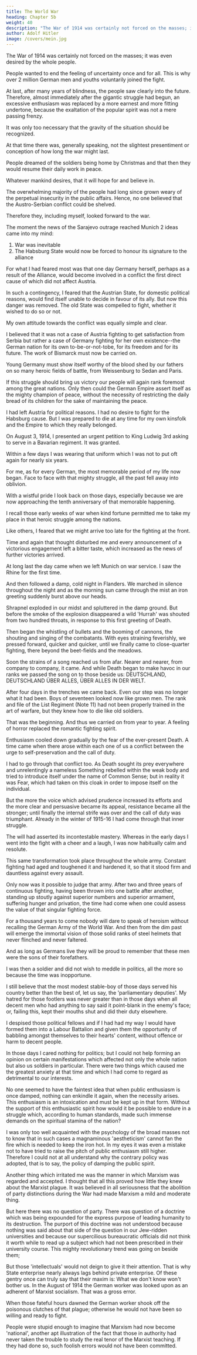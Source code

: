 ```yaml
---
title: The World War
heading: Chapter 5b
weight: 40
description: "The War of 1914 was certainly not forced on the masses; it was even desired by the whole people"
author: Adolf Hitler
image: /covers/mein.jpg
---
```



The War of 1914 was certainly not forced on the masses; it was even desired by the whole people.

People wanted to end the feeling of uncertainty once and for all. This is why over 2 million German men and youths voluntarily joined the fight.

<!-- For me these hours came as a deliverance from the distress that had weighed upon me
during the days of my youth. I am not ashamed to acknowledge to-day that I was
carried away by the enthusiasm of the moment and that I sank down upon my knees
and thanked Heaven out of the fullness of my heart for the favour of having been
permitted to live in such a time. -->

<!-- The fight for freedom had broken out on an unparalleled scale in the history of the world. From the moment that Fate took the helm in hand the conviction grew among the mass of the people that now it was not a question of deciding the destinies of Austria or Serbia but that the very existence of the German nation itself was at stake. -->

At last, after many years of blindness, the people saw clearly into the future. Therefore, almost immediately after the gigantic struggle had begun, an excessive enthusiasm was replaced by a more earnest and more fitting undertone, because the exaltation of the popular spirit was not a mere passing frenzy.

It was only too necessary that the gravity of the situation should be recognized.

At that time there was, generally speaking, not the slightest presentiment or conception of how long the war might last. 

People dreamed of the soldiers being home by Christmas and that then they would resume their daily work in peace.

Whatever mankind desires, that it will hope for and believe in. 

The overwhelming majority of the people had long since grown weary of the perpetual insecurity in the public affairs. Hence, no one believed that the Austro-Serbian conflict could be shelved. 

Therefore they, including myself, looked forward to the war. 

<!--  a radical settlement of accounts. 

I also belonged to the millions that desired this.   -->

The moment the news of the Sarajevo outrage reached Munich 2 ideas came into my mind:

1. War was inevitable
2. The Habsburg State would now be forced to honour its signature to the alliance

For what I had feared most was that one day Germany herself, perhaps as a result of the Alliance, would become
involved in a conflict the first direct cause of which did not affect Austria. 

In such a contingency, I feared that the Austrian State, for domestic political reasons, would find itself unable to decide in favour of its ally. But now this danger was removed. The old State was compelled to fight, whether it wished to do so or not.

My own attitude towards the conflict was equally simple and clear. 

I believed that it was not a case of Austria fighting to get satisfaction from Serbia but rather a case of
Germany fighting for her own existence--the German nation for its own to-be-or-not-tobe, for its freedom and for its future. The work of Bismarck must now be carried on.

Young Germany must show itself worthy of the blood shed by our fathers on so many heroic fields of battle, from Weissenburg to Sedan and Paris. 

If this struggle should bring us victory our people will again rank foremost among the great nations. Only then could the German Empire assert itself as the mighty champion of peace, without the necessity of restricting the daily bread of its children for the sake of maintaining the peace.

<!-- As a boy and as a young man, I often longed for the occasion to prove that my national
enthusiasm was not mere vapouring. Hurrahing sometimes seemed to me to be a kind
of sinful indulgence, though I could not give any justification for that feeling; for, after
all, who has the right to shout that triumphant word if he has not won the right to it
there where there is no play-acting and where the hand of the Goddess of Destiny puts
the truth and sincerity of nations and men through her inexorable test? Just as millions
of others, I felt a proud joy in being permitted to go through this test. I had so often
sung DEUTSCHLAND ÜBER ALLES and so often roared 'HEIL' that I now thought it
was as a kind of retro-active grace that I was granted the right of appearing before the
Court of Eternal Justice to testify to the truth of those sentiments.
One thing was clear to me from the very beginning, namely, that in the event of war,
which now seemed inevitable, my books would have to be thrown aside forthwith. I
also realized that my place would have to be there where the inner voice of conscience
called me. -->



I had left Austria for political reasons. I had no desire to fight for the Habsburg cause. But I was prepared to die at any time for my own kinsfolk and the Empire to which they really belonged. 

On August 3, 1914, I presented an urgent petition to King Ludwig 3rd asking to serve in a Bavarian regiment. It was granted. 

<!-- In those days the Chancellery had its hands quite full and therefore I was all the more pleased when I received the
answer a day later, that my request had been granted. 

I opened the document with
trembling hands; and no words of mine could now describe the satisfaction I felt on
reading that I was instructed to report to a Bavarian regiment.  -->

Within a few days I was wearing that uniform which I was not to put oft again for nearly six years.

For me, as for every German, the most memorable period of my life now began. Face to
face with that mighty struggle, all the past fell away into oblivion. 

With a wistful pride I look back on those days, especially because we are now approaching the tenth
anniversary of that memorable happening.

I recall those early weeks of war when kind fortune permitted me to take my place in that heroic struggle among the nations. 

<!-- As the scene unfolds itself before my mind, it seems only like yesterday. I see myself among my young comrades on our first parade drill, and so on until at last the day came on which we were to leave for the front. -->

Like others, I feared that we might arrive too late for the fighting at the front.

Time and again that thought disturbed me and every announcement of a victorious engagement left a bitter taste, which
increased as the news of further victories arrived.

At long last the day came when we left Munich on war service. I saw the Rhine for the first time.

<!--  in my
life , as we journeyed westwards to stand guard before that historic
German river against its traditional and grasping enemy. As the first soft rays of the
morning sun broke through the light mist and disclosed to us the Niederwald Statue,
with one accord the whole troop train broke into the strains of DIE WACHT AM
RHEIN. I then felt as if my heart could not contain its spirit. -->

And then followed a damp, cold night in Flanders. We marched in silence throughout the night and as the morning sun came through the mist an iron greeting suddenly burst above our heads. 

Shrapnel exploded in our midst and spluttered in the damp ground. But before the smoke of the explosion disappeared a wild 'Hurrah' was shouted from two hundred throats, in response to this first greeting of Death.

Then began the whistling of bullets and the booming of cannons, the shouting and singing of the combatants. With eyes straining feverishly, we pressed forward, quicker and quicker, until we finally came to close-quarter fighting, there beyond the beet-fields and the meadows.

Soon the strains of a song reached us from afar. Nearer and nearer, from company to company, it came. And while Death began to make havoc in our ranks we passed the song on to those beside us: DEUTSCHLAND, DEUTSCHLAND ÜBER
ALLES, ÜBER ALLES IN DER WELT. 

After four days in the trenches we came back. Even our step was no longer what it had been. Boys of seventeen looked now like grown men. The rank and file of the List Regiment (Note 11) had not been properly trained in the art of warfare, but they knew how to die like old soldiers.

That was the beginning. And thus we carried on from year to year. A feeling of horror
replaced the romantic fighting spirit.

Enthusiasm cooled down gradually by the fear of the ever-present Death. A time came when there arose within each one of us a conflict between the urge to self-preservation and the call
of duty. 

I had to go through that conflict too. As Death sought its prey everywhere and unrelentingly a nameless Something rebelled within the weak body and tried to introduce itself under the name of Common Sense; but in reality it was Fear, which had
taken on this cloak in order to impose itself on the individual. 

But the more the voice which advised prudence increased its efforts and the more clear and persuasive became
its appeal, resistance became all the stronger; until finally the internal strife was over
and the call of duty was triumphant. Already in the winter of 1915-16 I had come
through that inner struggle. 

The will had asserted its incontestable mastery. Whereas in the early days I went into the fight with a cheer and a laugh, I was now habitually calm and resolute.

<!-- That frame of mind endured. Fate might now put me through the
final test without my nerves or reason giving way. The young volunteer had become an
old soldier. -->

This same transformation took place throughout the whole army. Constant fighting had aged and toughened it and hardened it, so that it stood firm and dauntless against every assault.

Only now was it possible to judge that army. After two and three years of continuous fighting, having been thrown into one battle after another, standing up stoutly against superior numbers and superior armament, suffering hunger and privation, the time had come when one could assess the value of that singular fighting force.

For a thousand years to come nobody will dare to speak of heroism without recalling the German Army of the World War. And then from the dim past will emerge the immortal vision of those solid ranks of steel helmets that never flinched and never
faltered. 

And as long as Germans live they will be proud to remember that these men were the sons of their forefathers.

I was then a soldier and did not wish to meddle in politics, all the more so because the
time was inopportune. 

I still believe that the most modest stable-boy of those days served his country better than the best of, let us say, the 'parliamentary deputies'. My hatred for those footlers was never greater than in those days when all decent men who
had anything to say said it point-blank in the enemy's face; or, failing this, kept their mouths shut and did their duty elsewhere. 

I despised those political fellows and if I had  had my way I would have formed them into a Labour Battalion and given them the opportunity of babbling amongst themselves to their hearts' content, without offence or harm to decent people.

In those days I cared nothing for politics; but I could not help forming an opinion on certain manifestations which affected not only the whole nation but also us soldiers in particular. There were two things which caused me the greatest anxiety at that time and which I had come to regard as detrimental to our interests.

<!-- Shortly after our first series of victories a certain section of the Press already began to
throw cold water, drip by drip, on the enthusiasm of the public. At first this was not
obvious to many people. It was done under the mask of good intentions and a spirit of
anxious care. The public was told that big celebrations of victories were somewhat out
of place and were not worthy expressions of the spirit of a great nation. The fortitude
and valour of German soldiers were accepted facts which did not necessarily call for
outbursts of celebration. Furthermore, it was asked, what would foreign opinion have
to say about these manifestations? Would not foreign opinion react more favourably to
a quiet and sober form of celebration rather than to all this wild jubilation? -->

<!-- Surely the time had come--so the Press declared--for us Germans to remember that this war was
not our work and that hence there need be no feeling of shame in declaring our
willingness to do our share towards effecting an understanding among the nations. For
this reason it would not be wise to sully the radiant deeds of our army with
unbecoming jubilation; for the rest of the world would never understand this.
Furthermore, nothing is more appreciated than the modesty with which a true hero
quietly and unassumingly carries on and forgets. Such was the gist of their warning.
Instead of catching these fellows by their long ears and dragging them to some ditch
and looping a cord around their necks, so that the victorious enthusiasm of the nation
should no longer offend the aesthetic sensibilities of these knights of the pen, a general
Press campaign was now allowed to go on against what was called 'unbecoming' and
'undignified' forms of victorious celebration. -->

No one seemed to have the faintest idea that when public enthusiasm is once damped, nothing can enkindle it again, when the necessity arises. This enthusiasm is an intoxication and must be kept up in that form. Without the support of this enthusiastic spirit how would it be possible to endure in a struggle which, according to human standards, made such immense demands on the spiritual stamina of the nation? 

I was only too well acquainted with the psychology of the broad masses not to know that in such cases a magnaminous 'aestheticism' cannot fan the fire which is needed to keep the iron hot. In my eyes it was even a mistake not to have tried to raise the pitch of public enthusiasm still higher. Therefore I could not at all understand why the contrary
policy was adopted, that is to say, the policy of damping the public spirit. 

Another thing which irritated me was the manner in which Marxism was regarded and accepted. I thought that all this proved how little they knew about the Marxist plague. It was believed in all seriousness that the abolition of party distinctions during the War had made Marxism a mild and moderate thing.

But here there was no question of party. There was question of a doctrine which was being expounded for the express purpose of leading humanity to its destruction. The purport of this doctrine was not understood because nothing was said about that side of the question in our Jew-ridden universities and because our supercilious bureaucratic officials did not think it worth while to read up a subject which had not been prescribed in their university course. This mighty revolutionary trend was going on beside them; 

But those 'intellectuals' would not deign to give it their attention. That is why State enterprise nearly always lags behind private enterprise. Of these gentry once can truly say that their maxim is: What we don't know won't bother us. In the August of 1914 the German worker was looked upon as an adherent of Marxist socialism. That was a gross error. 

When those fateful hours dawned the German worker shook off the poisonous clutches of that plague; otherwise he would not have been so willing and ready to fight. 

People were stupid enough to imagine that Marxism had now become 'national', another apt illustration of the fact that those in authority had never taken the trouble to study the real tenor of the Marxist teaching. If they had done so, such foolish errors would not have been committed.

